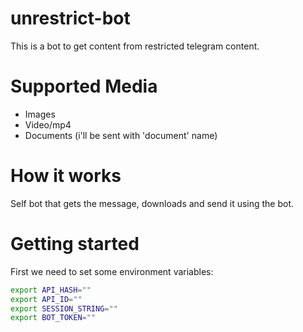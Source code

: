 # unrestrict-bot

This is a bot to get content from restricted telegram content.

# Supported Media

- Images
- Video/mp4
- Documents (i'll be sent with 'document' name)

# How it works

Self bot that gets the message, downloads and send it using the bot.

# Getting started

First we need to set some environment variables:

```sh
export API_HASH=""
export API_ID=""
export SESSION_STRING=""
export BOT_TOKEN=""
```

